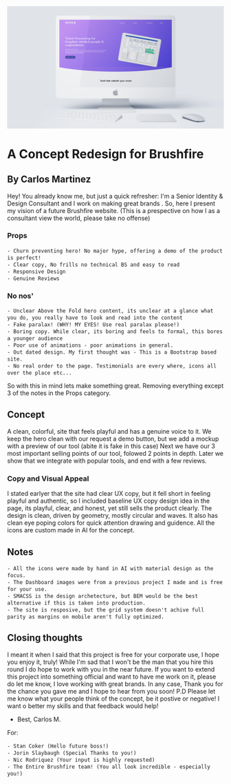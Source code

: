 ![](iMac.png)

# A Concept Redesign for Brushfire

## By Carlos Martinez

Hey! You already know me, but just a quick refresher: I'm a Senior Identity & Design Consultant and I work on making great brands .
So, here I present my vision of a future Brushfire website.
(This is a prespective on how I as a consultant view the world, please take no offense)

### Props
    - Churn preventing hero! No major hype, offering a demo of the product is perfect!
    - Clear copy, No frills no technical BS and easy to read
    - Responsive Design
    - Genuine Reviews
    
### No nos'
    - Unclear Above the Fold hero content, its unclear at a glance what you do, you really have to look and read into the content
    - Fake paralax! (WHY! MY EYES! Use real paralax please!)
    - Boring copy. While clear, its boring and feels to formal, this bores a younger audience 
    - Poor use of animations - poor animations in general.
    - Out dated design. My first thought was - This is a Bootstrap based site.
    - No real order to the page. Testimonials are every where, icons all over the place etc...
    
So with this in mind lets make something great. Removing everything except 3 of the notes in the Props category.

## Concept
A clean, colorful, site that feels playful and has a genuine voice to it.
We keep the hero clean with our request a demo button, but we add a mockup with a preview of our tool (abite it is fake in this case)
Next we have our 3 most important selling points of our tool, folowed 2 points in depth.
Later we show that we integrate with popular tools, and end with a few reviews.

### Copy and Visual Appeal
I stated earlyer that the site had clear UX copy, but it fell short in feeling playful and authentic, so I included baseline UX copy design idea in the page, its playful, clear, and honest, yet still sells the product clearly.
The design is clean, driven by geometry, mostly circular and waves. It also has clean eye poping colors for quick attention drawing and guidence.
All the icons are custom made in AI for the concept.

## Notes

    - All the icons were made by hand in AI with material design as the focus.
    - The Dashboard images were from a previous project I made and is free for your use.
    - SMACSS is the design archetecture, but BEM would be the best alternative if this is taken into production.
    - The site is resposive, but the grid system doesn't achive full parity as margins on mobile aren't fully optimized.
    
## Closing thoughts
I meant it when I said that this project is free for your corporate use, I hope you enjoy it, truly! While I'm sad that I won't be the man that you hire this round I do hope to work with you in the near future. If you want to extend this project into something official and want to have me work on it, please do let me know, I love working with great brands.
In any case, Thank you for the chance you gave me and I hope to hear from you soon!
P.D Please let me know what your people think of the concept, be it postive or negative! I want o better my skills and that feedback would help!
- Best,
Carlos M.

For:

    - Stan Coker (Hello future boss!)
    - Jorin Slaybaugh (Special Thanks to you!)
    - Nic Rodriquez (Your input is highly requested)
    - The Entire Brushfire team! (You all look incredible - especially you!)
    

